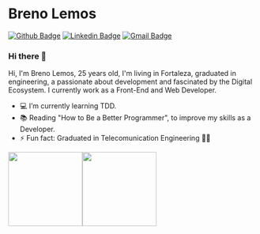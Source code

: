# Breno Lemos

[![Github Badge](https://img.shields.io/badge/-Github-000?style=flat-square&logo=Github&logoColor=white&link=https://github.com/brennolemos)](https://github.com/brennolemos)
[![Linkedin Badge](https://img.shields.io/badge/-LinkedIn-blue?style=flat-square&logo=Linkedin&logoColor=white&link=https://www.linkedin.com/in/brenolemos/)](https://www.linkedin.com/in/brenolemos/)
[![Gmail Badge](https://img.shields.io/badge/-Gmail-c14438?style=flat-square&logo=Gmail&logoColor=white&link=mailto:brenomiros@gmail.com)](mailto:brenomiros@gmail.com)

### Hi there 👋

Hi, I'm Breno Lemos, 25 years old, I'm living in Fortaleza, graduated in engineering, a passionate about development and fascinated by the Digital Ecosystem. I currently work as a Front-End and Web Developer.

- 💻 I’m currently learning TDD.
- 📚 Reading "How to Be a Better Programmer", to improve my skills as a Developer.
- ⚡ Fun fact: Graduated in Telecomunication Engineering 👨‍🎓

<div style="display: flex;">
  <img height="150em" src="https://github-readme-stats.vercel.app/api?username=brennolemos&theme=dracula&show_icons=true"/>
  <img height="150em" src="https://github-readme-stats.vercel.app/api/top-langs/?username=brennolemos&layout=compact&theme=dracula"/>
</div>
